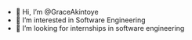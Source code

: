 - 👋 Hi, I’m @GraceAkintoye
- 👀 I’m interested in Software Engineering
- 💞️ I’m looking for internships in software engineering


<!---
GraceAkintos/GraceAkintos is a ✨ special ✨ repository because its `README.md` (this file) appears on your GitHub profile.
You can click the Preview link to take a look at your changes.
--->
